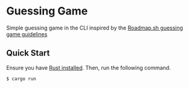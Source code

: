 # Guessing Game

Simple guessing game in the CLI inspired by the [Roadmap.sh guessing game guidelines](https://roadmap.sh/projects/number-guessing-game)

## Quick Start 

Ensure you have [Rust installed](https://www.rust-lang.org/tools/install). Then, run the following command.

```bash
$ cargo run
```
